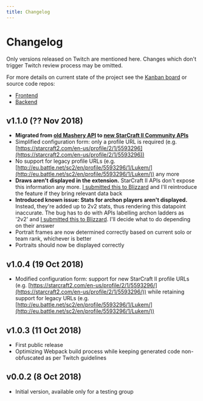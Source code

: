 ```yaml
---
title: Changelog
---
```


# Changelog

Only versions released on Twitch are mentioned here. Changes which don't trigger Twitch review process may be omitted.

For more details on current state of the project see the [Kanban board](https://github.com/orgs/lukemnet/projects/1) or source code repos:

* [Frontend](https://github.com/lukemnet/sc2profile-twitch-extension-frontend)
* [Backend](https://github.com/lukemnet/sc2profile-twitch-extension-api)

## v1.1.0 (?? Nov 2018)

* **Migrated from [old Mashery API](https://dev.battle.net/) to [new StarCraft II Community APIs](https://develop.battle.net/documentation/api-reference/starcraft-2-community-api)**
* Simplified configuration form: only a profile URL is required (e.g. [https://starcraft2.com/en-us/profile/2/1/5593296](https://starcraft2.com/en-us/profile/2/1/5593296))
* No support for legacy profile URLs (e.g. [http://eu.battle.net/sc2/en/profile/5593296/1/Lukem/](http://eu.battle.net/sc2/en/profile/5593296/1/Lukem/)) any more
* **Draws aren't displayed in the extension.** StarCraft II APIs don't expose this information any more. [I submitted this to Blizzard](https://us.battle.net/forums/en/bnet/topic/20769759674#post-12) and I'll reintroduce the feature if they bring relevant data back
* **Introduced known issue: Stats for archon players aren't displayed.** Instead, they're added up to 2v2 stats, thus rendering this datapoint inaccurate. The bug has to do with APIs labelling archon ladders as '2v2' and [I submitted this to Blizzard](https://us.battle.net/forums/en/bnet/topic/20769759674#post-10). I'll decide what to do depending on their answer
* Portrait frames are now determined correctly based on current solo or team rank, whichever is better
* Portraits should now be displayed correctly

## v1.0.4 (19 Oct 2018)

* Modified configuration form: support for new StarCraft II profile URLs (e.g. [https://starcraft2.com/en-us/profile/2/1/5593296/](https://starcraft2.com/en-us/profile/2/1/5593296/)) while retaining support for legacy URLs (e.g. [http://eu.battle.net/sc2/en/profile/5593296/1/Lukem/](http://eu.battle.net/sc2/en/profile/5593296/1/Lukem/))

## v1.0.3 (11 Oct 2018)

* First public release
* Optimizing Webpack build process while keeping generated code non-obfuscated as per Twitch guidelines

## v0.0.2 (8 Oct 2018)

* Initial version, available only for a testing group
